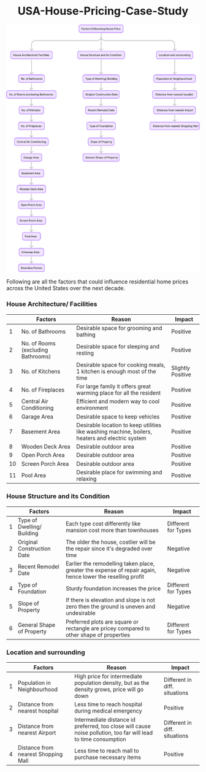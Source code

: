 

<div align="center">
<br />
<h1>USA-House-Pricing-Case-Study</h1>
</div>

![MECE framework](/assets/MECE.png "MECE framework for House Price Problem")

<!--
<img src="MECE.svg" height="auto" width="auto"/>
-->

Following are all the factors that could influence residential home prices across the United States over the next decade.


### House Architecture/ Facilities
|| Factors | Reason | Impact |
|--|--------------|---------------|----------------|
1| No. of Bathrooms | Desirable space for grooming and bathing | Positive |
2| No. of Rooms (excluding Bathrooms) |  Desirable space for sleeping and resting  | Positive |
3| No. of Kitchens | Desirable space for cooking meals, 1 kitchen is enough most of the time | Slightly Positive |
4| No. of Fireplaces | For large family it offers great warming place for all the resident | Positive |
5| Central Air Conditioning | Efficient and modern way to cool environment | Positive |
6| Garage Area | Desirable space to keep vehicles | Positive |
7| Basement Area | Desirable location to keep utilities like washing machine, boilers, heaters and electric system | Positive |
8| Wooden Deck Area | Desirable outdoor area | Positive |
9| Open Porch Area | Desirable outdoor area | Positive |
10| Screen Porch Area | Desirable outdoor area | Positive |
11| Pool Area | Desirable place for swimming and relaxing | Positive |

### House Structure and its Condition
|| Factors | Reason | Impact |
|--|--------------|---------------|----------------|
1|  Type of Dwelling/ Building | Each type cost differently like mansion cost more than townhouses  | Different for Types |
2| Original Construction Date  | The older the house, costlier will be the repair since it's degraded over time  | Negative |
3|  Recent Remodel Date | Earlier the remodelling taken place, greater the expense of repair again, hence lower the reselling profit  | Negative |
4|  Type of Foundation | Sturdy foundation increases the price  | Different for Types  |
5|  Slope of Property | If there is elevation and slope is not zero then the ground is uneven and undesirable |  Negative |
6|  General Shape of Property | Preferred plots are square or rectangle are pricey compared to other shape of properties | Different for Types  |

### Location and surrounding
|| Factors | Reason | Impact |
|--|--------------|---------------|----------------|
1| Population in Neighbourhood | High price for intermediate population density, but as the density grows, price will go down | Different in diff. situations |
2| Distance from nearest hospital | Less time to reach hospital during medical emergency | Positive |
3| Distance from nearest Airport | Intermediate distance id preferred, too close will cause noise pollution, too far will lead to time consumption | Different in diff. situations |
4| Distance from nearest Shopping Mall | Less time to reach mall to purchase necessary items | Positive |
